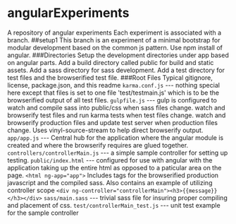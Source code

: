 # angularExperiments
A repository of angular experiments
Each experiment is associated with a branch.
##setup1
This branch is an experiment of a minimal bootstrap for modular development based on the common js pattern.
Use npm install of angular.
###Directories
Setup the development directories under app based on angular parts. Add a build directory called public for build and static assets. Add a sass directory for sass development. Add a test directory for test files and the browserified test file.
###Root Files
Typical gitignore, license, package.json, and this readme
`karma.conf.js` --- nothing special here except that files is set to one file 'test/testmain.js' which is to be the browserified output of all test files.
`gulpfile.js` --- gulp is configured to watch and compile sass into public/css when sass files change. watch and browserify test files and run karma tests when test files change. watch and browserify production files and update test server when production files change. Uses vinyl-source-stream to help direct browserify output.
`app/app.js` --- Central hub for the application where the angular module is created and where the browserify requires are glued together.
`controllers/controllerMain.js` --- a simple sample controller for setting up testing.
`public/index.html` --- configured for use with angular with the application taking up the entire html as opposed to a paticular area on the page. `<html ng-app="app">` Includes tags for the browserified production javascript and the compiled sass. Also contains an example of utilizing controller scope `<div ng-controller="controllerMain"><h3>{{message}}</h3></div>`
`sass/main.sass` --- trivial sass file for insuring proper compiling and placement of css.
`test/controllerMain_test.js` --- unit test example for the sample controller